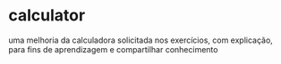 # calculator
uma melhoria da calculadora solicitada nos exercícios, com explicação, para fins de aprendizagem e compartilhar conhecimento
